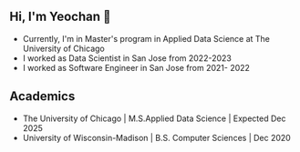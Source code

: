 ## Hi, I'm Yeochan 👋

- Currently, I'm in Master's program in Applied Data Science at The University of Chicago
- I worked as Data Scientist in San Jose from 2022-2023
- I worked as Software Engineer in San Jose from 2021- 2022

## Academics
- The University of Chicago | M.S.Applied Data Science | Expected Dec 2025
- University of Wisconsin-Madison | B.S. Computer Sciences | Dec 2020 


<!--
**YeochanY/YeochanY** is a ✨ _special_ ✨ repository because its `README.md` (this file) appears on your GitHub profile.

Here are some ideas to get you started:

- 🔭 I’m currently working on ...
- 🌱 I’m currently learning ...
- 👯 I’m looking to collaborate on ...
- 🤔 I’m looking for help with ...
- 💬 Ask me about ...
- 📫 How to reach me: ...
- 😄 Pronouns: ...
- ⚡ Fun fact: ...
-->
